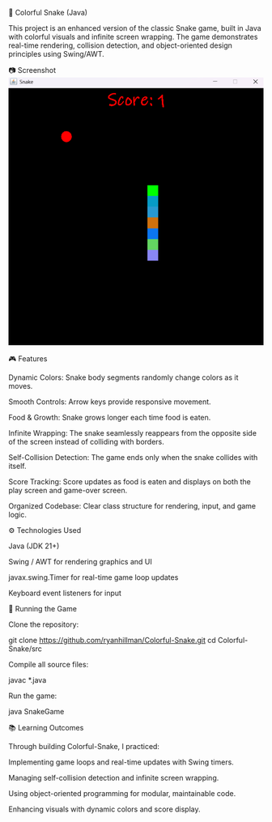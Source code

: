 🐍 Colorful Snake (Java)

This project is an enhanced version of the classic Snake game, built in Java with colorful visuals and infinite screen wrapping. The game demonstrates real-time rendering, collision detection, and object-oriented design principles using Swing/AWT.

📷 Screenshot
![Colorful Snake Screenshot](screenshot.png)

🎮 Features

Dynamic Colors: Snake body segments randomly change colors as it moves.

Smooth Controls: Arrow keys provide responsive movement.

Food & Growth: Snake grows longer each time food is eaten.

Infinite Wrapping: The snake seamlessly reappears from the opposite side of the screen instead of colliding with borders.

Self-Collision Detection: The game ends only when the snake collides with itself.

Score Tracking: Score updates as food is eaten and displays on both the play screen and game-over screen.

Organized Codebase: Clear class structure for rendering, input, and game logic.

⚙️ Technologies Used

Java (JDK 21+)

Swing / AWT for rendering graphics and UI

javax.swing.Timer for real-time game loop updates

Keyboard event listeners for input

🚀 Running the Game

Clone the repository:

git clone https://github.com/ryanhillman/Colorful-Snake.git
cd Colorful-Snake/src


Compile all source files:

javac *.java


Run the game:

java SnakeGame

📚 Learning Outcomes

Through building Colorful-Snake, I practiced:

Implementing game loops and real-time updates with Swing timers.

Managing self-collision detection and infinite screen wrapping.

Using object-oriented programming for modular, maintainable code.

Enhancing visuals with dynamic colors and score display.

